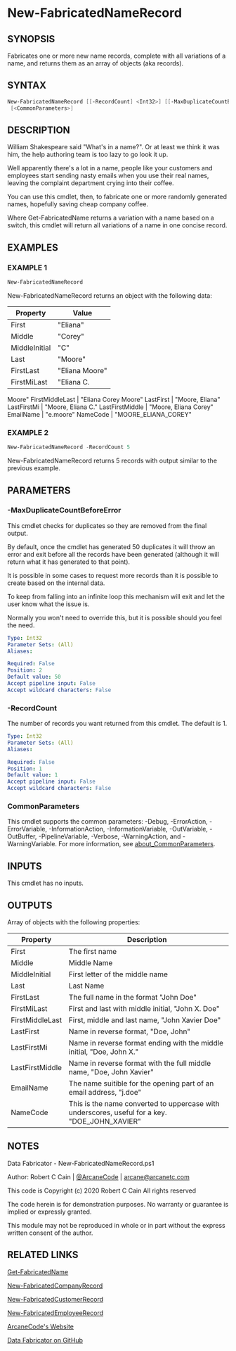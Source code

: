 # New-FabricatedNameRecord

## SYNOPSIS

Fabricates one or more new name records, complete with all variations of a name, and returns them as an array of objects (aka records).

## SYNTAX

```powershell
New-FabricatedNameRecord [[-RecordCount] <Int32>] [[-MaxDuplicateCountBeforeError] <Int32>]
 [<CommonParameters>]
```

## DESCRIPTION

William Shakespeare said "What's in a name?".
Or at least we think it was him, the help authoring team is too lazy to go look it up.

Well apparently there's a lot in a name, people like your customers and employees start sending nasty emails when you use their real names, leaving the complaint department crying into their coffee.

You can use this cmdlet, then, to fabricate one or more randomly generated names, hopefully saving cheap company coffee.

Where Get-FabricatedName returns a variation with a name based on a switch, this cmdlet will return all variations of a name in one concise record.

## EXAMPLES

### EXAMPLE 1

```powershell
New-FabricatedNameRecord
```

New-FabricatedNameRecord returns an object with the following data:


Property | Value
| ----- | ------ |
First           | "Eliana"
Middle          | "Corey"
MiddleInitial   | "C"
Last            | "Moore"
FirstLast       | "Eliana Moore"
FirstMiLast     | "Eliana C.
Moore"
FirstMiddleLast | "Eliana Corey Moore"
LastFirst       | "Moore, Eliana"
LastFirstMi     | "Moore, Eliana C."
LastFirstMiddle | "Moore, Eliana Corey"
EmailName       | "e.moore"
NameCode        | "MOORE_ELIANA_COREY"

### EXAMPLE 2

```powershell
New-FabricatedNameRecord -RecordCount 5
```

New-FabricatedNameRecord returns 5 records with output similar to the previous example.

## PARAMETERS

### -MaxDuplicateCountBeforeError

This cmdlet checks for duplicates so they are removed from the final output.

By default, once the cmdlet has generated 50 duplicates it will throw an error and exit before all the records have been generated (although it will return what it has generated to that point).

It is possible in some cases to request more records than it is possible to create based on the internal data.

To keep from falling into an infinite loop this mechanism will exit and let the user know what the issue is.

Normally you won't need to override this, but it is possible should you feel the need.

```yaml
Type: Int32
Parameter Sets: (All)
Aliases:

Required: False
Position: 2
Default value: 50
Accept pipeline input: False
Accept wildcard characters: False
```

### -RecordCount

The number of records you want returned from this cmdlet.
The default is 1.

```yaml
Type: Int32
Parameter Sets: (All)
Aliases:

Required: False
Position: 1
Default value: 1
Accept pipeline input: False
Accept wildcard characters: False
```

### CommonParameters

This cmdlet supports the common parameters: -Debug, -ErrorAction, -ErrorVariable, -InformationAction, -InformationVariable, -OutVariable, -OutBuffer, -PipelineVariable, -Verbose, -WarningAction, and -WarningVariable. For more information, see [about_CommonParameters](http://go.microsoft.com/fwlink/?LinkID=113216).

## INPUTS

This cmdlet has no inputs.

## OUTPUTS

Array of objects with the following properties:

Property | Description
| ----- | ------ |
First           | The first name
Middle          | Middle Name
MiddleInitial   | First letter of the middle name
Last            | Last Name
FirstLast       | The full name in the format "John Doe"
FirstMiLast     | First and last with middle initial, "John X. Doe"
FirstMiddleLast | First, middle and last name, "John Xavier Doe"
LastFirst       | Name in reverse format, "Doe, John"
LastFirstMi     | Name in reverse format ending with the middle initial, "Doe, John X."
LastFirstMiddle | Name in reverse format with the full middle name, "Doe, John Xavier"
EmailName       | The name suitible for the opening part of an email address, "j.doe"
NameCode        | This is the name converted to uppercase with underscores, useful for a key. "DOE_JOHN_XAVIER"

## NOTES

Data Fabricator - New-FabricatedNameRecord.ps1

Author: Robert C Cain | [@ArcaneCode](https://twitter.com/arcanecode) | arcane@arcanetc.com

This code is Copyright (c) 2020 Robert C Cain All rights reserved

The code herein is for demonstration purposes.
No warranty or guarantee is implied or expressly granted.

This module may not be reproduced in whole or in part without
the express written consent of the author.

## RELATED LINKS

[Get-FabricatedName](https://github.com/arcanecode/DataFabricator/blob/master/Documentation/Get-FabricatedName.md)

[New-FabricatedCompanyRecord](https://github.com/arcanecode/DataFabricator/blob/master/Documentation/New-FabricatedCompanyRecord.md)

[New-FabricatedCustomerRecord](https://github.com/arcanecode/DataFabricator/blob/master/Documentation/New-FabricatedCustomerRecord.md)

[New-FabricatedEmployeeRecord](https://github.com/arcanecode/DataFabricator/blob/master/Documentation/New-FabricatedEmployeeRecord.md)

[ArcaneCode's Website](http://arcanecode.me)

[Data Fabricator on GitHub](http://datafabricator.com)
